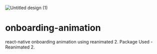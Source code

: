 ![Untitled design (1)](https://user-images.githubusercontent.com/72148803/159944949-e2827c93-52d6-45fe-b3b3-f86438aa0e10.gif)

# onboarding-animation
react-native onboarding animation using reanimated 2.
Package Used - Reanimated 2.

